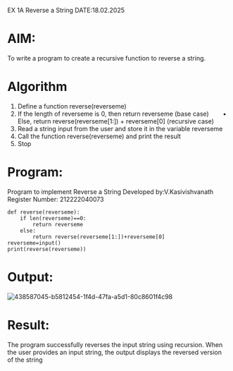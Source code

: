 EX 1A Reverse a String
DATE:18.02.2025
# AIM:
To write a program to create a recursive function to reverse a string.

# Algorithm
1. Define a function reverse(reverseme)
2. If the length of reverseme is 0, then return reverseme (base case)
  • Else, return reverse(reverseme[1:]) + reverseme[0] (recursive case)
3. Read a string input from the user and store it in the variable reverseme
4. Call the function reverse(reverseme) and print the result
5. Stop  
# Program:
Program to implement Reverse a String
Developed by:V.Kasivishvanath
Register Number:  212222040073
```
def reverse(reverseme):
    if len(reverseme)==0:
        return reverseme
    else:
        return reverse(reverseme[1:])+reverseme[0]
reverseme=input()
print(reverse(reverseme))
```
# Output:


![438587045-b5812454-1f4d-47fa-a5d1-80c8601f4c98](https://github.com/user-attachments/assets/c9304fc9-93eb-411a-b2c2-6d49577a6512)
# Result:
The program successfully reverses the input string using recursion. When the user provides an input string, the output displays the reversed version of the string
